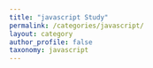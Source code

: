 ```yaml
---
title: "javascript Study"
permalink: /categories/javascript/
layout: category
author_profile: false
taxonomy: javascript
---
```

